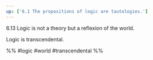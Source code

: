 ```yaml
---
up: ['6.1 The propositions of logic are tautologies.']
---
```

6.13 Logic is not a theory but a reflexion of the world.

Logic is transcendental.

%% 
#logic #world #transcendental %%